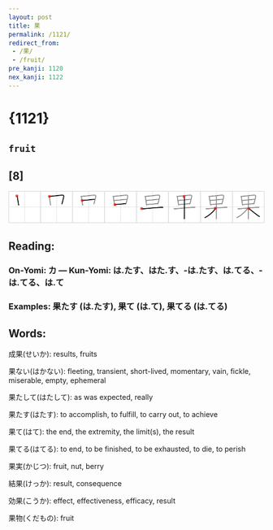 ```yaml
---
layout: post
title: 果
permalink: /1121/
redirect_from:
 - /果/
 - /fruit/
pre_kanji: 1120
nex_kanji: 1122
---
```


# {1121}

## `fruit`

## [8]

<div class="stroke"><img src="../images/E69E9C.png" /></div>

## Reading:

### On-Yomi: カ &mdash; Kun-Yomi: は.たす、はた.す、-は.たす、は.てる、-は.てる、は.て

### Examples: 果たす (は.たす), 果て (は.て), 果てる (は.てる)

## Words:

成果(せいか): results, fruits

果ない(はかない): fleeting, transient, short-lived, momentary, vain, fickle, miserable, empty, ephemeral

果たして(はたして): as was expected, really

果たす(はたす): to accomplish, to fulfill, to carry out, to achieve

果て(はて): the end, the extremity, the limit(s), the result

果てる(はてる): to end, to be finished, to be exhausted, to die, to perish

果実(かじつ): fruit, nut, berry

結果(けっか): result, consequence

効果(こうか): effect, effectiveness, efficacy, result

果物(くだもの): fruit
